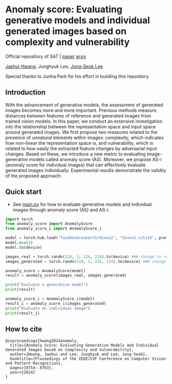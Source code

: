 # Anomaly score: Evaluating generative models and individual generated images based on complexity and vulnerability

Official repository of SAT | [paper]([https://openaccess.thecvf.com/content/CVPR2024/papers/Hwang_Anomaly_Score_Evaluating_Generative_Models_and_Individual_Generated_Images_based_CVPR_2024_paper.pdf]) [arxiv]([https://arxiv.org/abs/2210.11407](https://arxiv.org/abs/2312.10634))

[Jaehui Hwang](https://j-h-hwang.github.io/), Junghyuk Lee, [Jong-Seok Lee](https://mcml.yonsei.ac.kr/)

Special thanks to Junha Park for his effort in building this repository.

## Introduction

With the advancement of generative models, the assessment of generated images becomes more and more important. Previous methods measure distances between features of reference and generated images from trained vision models. In this paper, we conduct an extensive investigation into the relationship between the representation space and input space around generated images. We first propose two measures related to the presence of unnatural elements within images: complexity, which indicates how non-linear the representation space is, and vulnerability, which is related to how easily the extracted feature changes by adversarial input changes. Based on these, we introduce a new metric to evaluating image-generative models called anomaly score (AS). Moreover, we propose AS-i (anomaly score for individual images) that can effectively evaluate generated images individually. Experimental results demonstrate the validity of the proposed approach.

## Quick start
- See [main.py](./main.py) for how to evaluate generative models and individual images through anomaly score (AS) and AS-i.
```python
import torch
from anomaly_score import AnomalyScore
from anomaly_score_i import AnomalyScore_i

model = torch.hub.load("facebookresearch/dinov2", "dinov2_vits14", pretrained=True)
model.eval()
model.to(device)

images_real = torch.randn(128, 3, 224, 224).to(device) ### change to reference images (ImageNet, Cifar-10, FFHQ)
images_generated = torch.randn(128, 3, 224, 224).to(device) ### change to generate images by generative models

anomaly_score = AnomalyScore(model)
result = anomaly_score(images_real, images_generated)

print("Evaluate a generative model")
print(result)

anomaly_score_i = AnomalyScore_i(model)
result_i = anomaly_score_i(images_generated)
print("Evaluate an individual image")
print(result_i)
```

## How to cite
```
@inproceedings{hwang2024anomaly,
  title={Anomaly Score: Evaluating Generative Models and Individual Generated Images based on Complexity and Vulnerability},
  author={Hwang, Jaehui and Lee, Junghyuk and Lee, Jong-Seok},
  booktitle={Proceedings of the IEEE/CVF Conference on Computer Vision and Pattern Recognition},
  pages={8754--8763},
  year={2024}
}
```
